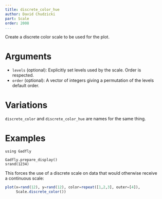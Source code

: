 ```yaml
---
title: discrete_color_hue
author: David Chudzicki
part: Scale
order: 2008
...
```


Create a discrete color scale to be used for the plot.

# Arguments

  * `levels` (optional): Explicitly set levels used by the scale. Order is
    respected.
  * `order` (optional): A vector of integers giving a permutation of the levels
    default order.

# Variations 

```discrete_color``` and ```discrete_color_hue``` are names for the same thing.

# Examples

```{.julia hide="true" results="none"}
using Gadfly

Gadfly.prepare_display()
srand(1234)
```

This forces the use of a discrete scale on data that would otherwise receive a continuous scale:

```julia
plot(x=rand(12), y=rand(12), color=repeat([1,2,3], outer=[4]),
     Scale.discrete_color())
```

